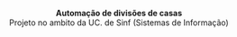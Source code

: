 <p align="center">
  <b>Automação de divisões de casas</b>
  <br>Projeto no ambito da UC. de Sinf (Sistemas de Informação)
</p>

  
